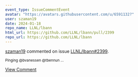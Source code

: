 ```yaml
---
event_type: IssueCommentEvent
avatar: "https://avatars.githubusercontent.com/u/6591132?"
user: szaman19
date: 2024-01-18
repo_name: LLNL/lbann
html_url: https://github.com/LLNL/lbann/pull/2399
repo_url: https://github.com/LLNL/lbann
---
```


<a href='https://github.com/szaman19' target='_blank'>szaman19</a> commented on issue <a href='https://github.com/LLNL/lbann/pull/2399' target='_blank'>LLNL/lbann#2399</a>.

<small>Pinging @bvanessen @tbennun ...</small>

<a href='https://github.com/LLNL/lbann/pull/2399' target='_blank'>View Comment</a>